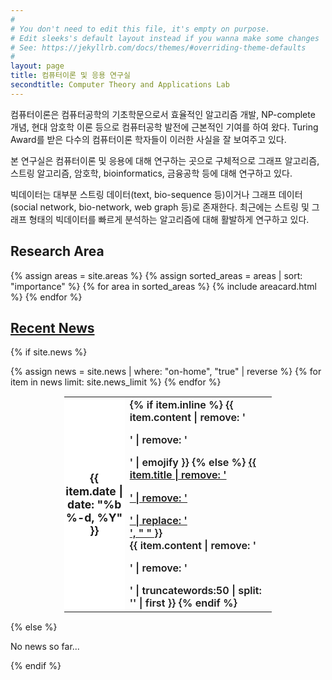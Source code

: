 ```yaml
---
#
# You don't need to edit this file, it's empty on purpose.
# Edit sleeks's default layout instead if you wanna make some changes
# See: https://jekyllrb.com/docs/themes/#overriding-theme-defaults
#
layout: page
title: 컴퓨터이론 및 응용 연구실
secondtitle: Computer Theory and Applications Lab
---
```


<style>
  
@media handheld {
  .goal {
    display: none;
  }
}
@media (max-width:960px) { 
  .goal {
    display: none;
  }
}

</style>
<div class="goal">
<div style="background: #fff6ff; padding: 3px; border: 3px solid lightgray; margin: 2px; width:70%; text-align: center; margin-left: auto; margin-right:auto;" markdown=1>
&nbsp;목&nbsp;&nbsp;&nbsp;&nbsp;표&nbsp;
{: style="font-size: 170%; text-align: center; font-weight: 600; text-underline-offset:6px; text-decoration:underline;"}

이론이 실제를 만나는 곳을 추구한다  
We pursue where theory meets practice  
{: style="font-size: 130%; text-align: center; font-weight: 600;"}


<div style="text-align:center">
<table cellspacing="0" cellpadding="0" class='center'>
<td>세계 최고의 연구</td>
<td>현실에 응용되는 연구</td>
</table>
</div>
</div>

<br/>

<style>
table, table tr, table td {
    border: none;
    font-size: 105%;
    font-weight: 600;
    width : 66%;
  margin-left: auto;
  margin-right: auto;
}

table td { width : 50%;​}
</style>
</div>


컴퓨터이론은 컴퓨터공학의 기초학문으로서 효율적인 알고리즘 개발, NP-complete 개념, 현대 암호학 이론 등으로 컴퓨터공학 발전에 근본적인 기여를 하여 왔다. Turing Award를 받은 다수의 컴퓨터이론 학자들이 이러한 사실을 잘 보여주고 있다. 

본 연구실은 컴퓨터이론 및 응용에 대해 연구하는 곳으로 구체적으로 그래프 알고리즘, 스트링 알고리즘, 암호학, bioinformatics, 금융공학 등에 대해 연구하고 있다.

빅데이터는 대부분 스트링 데이터(text, bio-sequence 등)이거나 그래프 데이터(social network, bio-network, web graph 등)로 존재한다. 최근에는 스트링 및 그래프 형태의 빅데이터를 빠르게 분석하는 알고리즘에 대해 활발하게 연구하고 있다.

## Research Area
<div class="container">
    <div class="post-list" itemscope="" itemtype="http://schema.org/Blog">
    {% assign areas = site.areas %} 
    {% assign sorted_areas = areas | sort: "importance" %} 
    {% for area in sorted_areas %}
    {% include areacard.html %}
    {% endfor %}
    <!-- {% include pagination.html %} -->
    </div>
</div>

<style>
    table th {
        font-size:1.1rem;
        font-weight:bold;
        border: 0px;
        padding : 0px;
        width: 12%;
        background-color : #ffffff;
    }
    thead {
        border: 0px;
    }
    .summary {
      font-size: 0.97rem;
      font-weight: normal;
    }
    
</style>


<div class="news">
  <a href="/news"><h2>Recent News</h2></a>

  {% if site.news  %}
    <div class="table-responsive">
      <table class="table table-sm table-borderless">
      {% assign news = site.news | where: "on-home", "true" | reverse %}
      {% for item in news limit: site.news_limit %}
        <tr>
          <th scope="row">{{ item.date | date: "%b %-d, %Y" }}</th>
          <td>
            {% if item.inline %}
              {{ item.content | remove: '<p>' | remove: '</p>' | emojify }}
            {% else %}
              <a class="news-title" href="{{ item.permalink | relative_url }}">{{ item.title | remove: '<p>' | remove: '</p>' | replace: '<br/>', " " }}</a><br/>
              {{ item.content | remove: '<p>' | remove: '</p>' | truncatewords:50 | split: '</div>' | first }}
              </div>
            {% endif %}
          </td>
        </tr>
      {% endfor %}
      </table>
    </div>
  {% else %}
    <p>No news so far...</p>
  {% endif %}
</div>